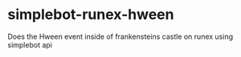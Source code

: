 # simplebot-runex-hween
Does the Hween event inside of frankensteins castle on runex using simplebot api
